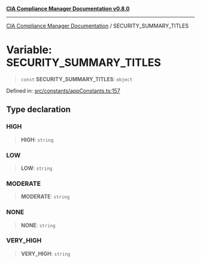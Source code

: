 [**CIA Compliance Manager Documentation v0.8.0**](../README.md)

***

[CIA Compliance Manager Documentation](../globals.md) / SECURITY\_SUMMARY\_TITLES

# Variable: SECURITY\_SUMMARY\_TITLES

> `const` **SECURITY\_SUMMARY\_TITLES**: `object`

Defined in: [src/constants/appConstants.ts:157](https://github.com/Hack23/cia-compliance-manager/blob/78912779fad2796d4afcf9e0a863cca80a66b25f/src/constants/appConstants.ts#L157)

## Type declaration

### HIGH

> **HIGH**: `string`

### LOW

> **LOW**: `string`

### MODERATE

> **MODERATE**: `string`

### NONE

> **NONE**: `string`

### VERY\_HIGH

> **VERY\_HIGH**: `string`
